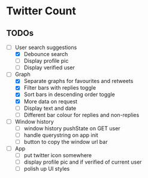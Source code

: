 # Twitter Count

## TODOs

- [ ] User search suggestions
    - [x] Debounce search
    - [ ] Display profile pic
    - [ ] Display verified user
- [ ] Graph
    - [x] Separate graphs for favourites and retweets
    - [x] Filter bars with replies toggle
    - [x] Sort bars in descending order toggle
    - [x] More data on request
    - [ ] Display text and date
    - [ ] Different bar colour for replies and non-replies
- [ ] Window history
    - [ ] window history pushState on GET user
    - [ ] handle querystring on app init
    - [ ] button to copy the window url bar
- [ ] App
    - [ ] put twitter icon somewhere
    - [ ] display profile pic and if verified of current user
    - [ ] polish up UI styles

